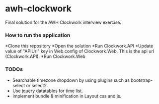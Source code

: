# awh-clockwork
Final solution for the AWH Clockwork interview exercise.

### How to run the application ###
*Clone this repository
*Open the solution
*Run Clockwork.API
*Update value of "APIUrl" key in Web.config of Clockwork.Web. This is the api url (Clockwork.API).
*Run Clockwork.Web

### TODOs ###
* Searchable timezone dropdown by using plugins such as bootstrap-select or select2.
* Use jquery datatables for time list.
* Implement bundle & minification in Layout css and js.
